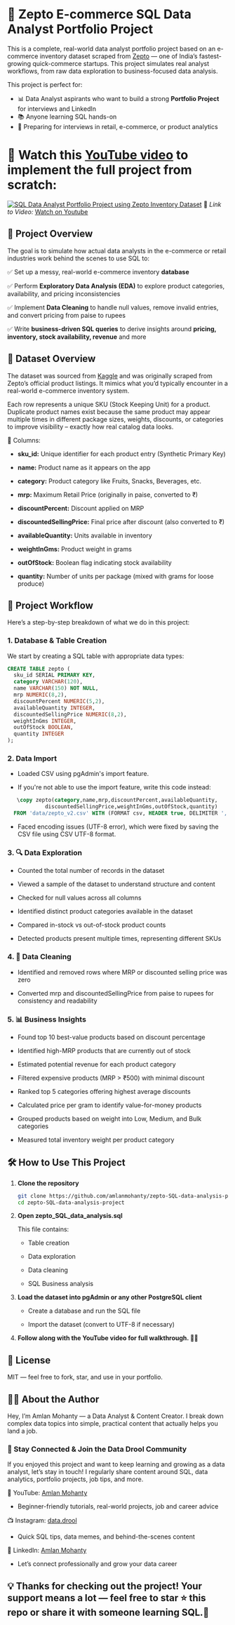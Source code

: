 # 🛒 Zepto E-commerce SQL Data Analyst Portfolio Project
This is a complete, real-world data analyst portfolio project based on an e-commerce inventory dataset scraped from [Zepto](https://www.zeptonow.com/) — one of India’s fastest-growing quick-commerce startups. This project simulates real analyst workflows, from raw data exploration to business-focused data analysis.

This project is perfect for:
- 📊 Data Analyst aspirants who want to build a strong **Portfolio Project** for interviews and LinkedIn
- 📚 Anyone learning SQL hands-on
- 💼 Preparing for interviews in retail, e-commerce, or product analytics

# **🎥 Watch this [YouTube video](https://www.youtube.com/watch?v=x8dfQkKTyP0&list=PLAx-M6Di0SisFJ1rv5M_FRHUlGA5rtUf_&index=2) to implement the full project from scratch:**  
[![SQL Data Analyst Portfolio Project using Zepto Inventory Dataset](https://github.com/user-attachments/assets/a1895ada-15e4-4f98-aa0d-597a4092c845)](https://www.youtube.com/watch?v=x8dfQkKTyP0&list=PLAx-M6Di0SisFJ1rv5M_FRHUlGA5rtUf_&index=2)
🔗 *Link to Video:* [Watch on Youtube](https://www.youtube.com/watch?v=x8dfQkKTyP0&list=PLAx-M6Di0SisFJ1rv5M_FRHUlGA5rtUf_&index=2)

## 📌 Project Overview

The goal is to simulate how actual data analysts in the e-commerce or retail industries work behind the scenes to use SQL to:

✅ Set up a messy, real-world e-commerce inventory **database**

✅ Perform **Exploratory Data Analysis (EDA)** to explore product categories, availability, and pricing inconsistencies

✅ Implement **Data Cleaning** to handle null values, remove invalid entries, and convert pricing from paise to rupees

✅ Write **business-driven SQL queries** to derive insights around **pricing, inventory, stock availability, revenue** and more

## 📁 Dataset Overview
The dataset was sourced from [Kaggle](https://www.kaggle.com/datasets/palvinder2006/zepto-inventory-dataset/data?select=zepto_v2.csv) and was originally scraped from Zepto’s official product listings. It mimics what you’d typically encounter in a real-world e-commerce inventory system.

Each row represents a unique SKU (Stock Keeping Unit) for a product. Duplicate product names exist because the same product may appear multiple times in different package sizes, weights, discounts, or categories to improve visibility – exactly how real catalog data looks.

🧾 Columns:
- **sku_id:** Unique identifier for each product entry (Synthetic Primary Key)

- **name:** Product name as it appears on the app

- **category:** Product category like Fruits, Snacks, Beverages, etc.

- **mrp:** Maximum Retail Price (originally in paise, converted to ₹)

- **discountPercent:** Discount applied on MRP

- **discountedSellingPrice:** Final price after discount (also converted to ₹)

- **availableQuantity:** Units available in inventory

- **weightInGms:** Product weight in grams

- **outOfStock:** Boolean flag indicating stock availability

- **quantity:** Number of units per package (mixed with grams for loose produce)

## 🔧 Project Workflow

Here’s a step-by-step breakdown of what we do in this project:

### 1. Database & Table Creation
We start by creating a SQL table with appropriate data types:

```sql
CREATE TABLE zepto (
  sku_id SERIAL PRIMARY KEY,
  category VARCHAR(120),
  name VARCHAR(150) NOT NULL,
  mrp NUMERIC(8,2),
  discountPercent NUMERIC(5,2),
  availableQuantity INTEGER,
  discountedSellingPrice NUMERIC(8,2),
  weightInGms INTEGER,
  outOfStock BOOLEAN,
  quantity INTEGER
);
```

### 2. Data Import
- Loaded CSV using pgAdmin's import feature.

 - If you're not able to use the import feature, write this code instead:
```sql
   \copy zepto(category,name,mrp,discountPercent,availableQuantity,
            discountedSellingPrice,weightInGms,outOfStock,quantity)
  FROM 'data/zepto_v2.csv' WITH (FORMAT csv, HEADER true, DELIMITER ',', QUOTE '"', ENCODING 'UTF8');
```
- Faced encoding issues (UTF-8 error), which were fixed by saving the CSV file using CSV UTF-8 format.

### 3. 🔍 Data Exploration
- Counted the total number of records in the dataset

- Viewed a sample of the dataset to understand structure and content

- Checked for null values across all columns

- Identified distinct product categories available in the dataset

- Compared in-stock vs out-of-stock product counts

- Detected products present multiple times, representing different SKUs

### 4. 🧹 Data Cleaning
- Identified and removed rows where MRP or discounted selling price was zero

- Converted mrp and discountedSellingPrice from paise to rupees for consistency and readability
  
### 5. 📊 Business Insights
- Found top 10 best-value products based on discount percentage

- Identified high-MRP products that are currently out of stock

- Estimated potential revenue for each product category

- Filtered expensive products (MRP > ₹500) with minimal discount

- Ranked top 5 categories offering highest average discounts

- Calculated price per gram to identify value-for-money products

- Grouped products based on weight into Low, Medium, and Bulk categories

- Measured total inventory weight per product category


## 🛠️ How to Use This Project

1. **Clone the repository**
   ```bash
   git clone https://github.com/amlanmohanty/zepto-SQL-data-analysis-project.git
   cd zepto-SQL-data-analysis-project
   ```
2. **Open zepto_SQL_data_analysis.sql**

    This file contains:

      - Table creation

      - Data exploration

      - Data cleaning

      - SQL Business analysis
  
3. **Load the dataset into pgAdmin or any other PostgreSQL client**

      - Create a database and run the SQL file

      - Import the dataset (convert to UTF-8 if necessary)

4. **Follow along with the YouTube video for full walkthrough. 👨‍💼**

## 📜 License

MIT — feel free to fork, star, and use in your portfolio.

## 👨‍💻 About the Author
Hey, I’m Amlan Mohanty — a Data Analyst & Content Creator.
I break down complex data topics into simple, practical content that actually helps you land a job.

 ### 🚀 Stay Connected & Join the Data Drool Community
If you enjoyed this project and want to keep learning and growing as a data analyst, let’s stay in touch! I regularly share content around SQL, data analytics, portfolio projects, job tips, and more.

🎥 YouTube: [Amlan Mohanty](https://www.youtube.com/@amlanmohanty1)
- Beginner-friendly tutorials, real-world projects, job and career advice

📺 Instagram: [data.drool](https://www.instagram.com/data.drool/)
- Quick SQL tips, data memes, and behind-the-scenes content

💼 LinkedIn: [Amlan Mohanty](https://www.linkedin.com/in/amlanmohanty1/)
- Let’s connect professionally and grow your data career


## 💡 Thanks for checking out the project! Your support means a lot — feel free to star ⭐ this repo or share it with someone learning SQL.🚀

